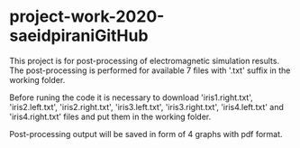 # project-work-2020-saeidpiraniGitHub
This project is for post-processing of electromagnetic simulation results. The post-processing is performed for available 7 files with '.txt' suffix in the working folder. 

Before runing the code it is necessary to download 'iris1.right.txt', 'iris2.left.txt', 'iris2.right.txt', 'iris3.left.txt', 'iris3.right.txt', 'iris4.left.txt' and 'iris4.right.txt' files and put them in the working folder.

Post-processing output will be saved in form of 4 graphs with pdf format.
